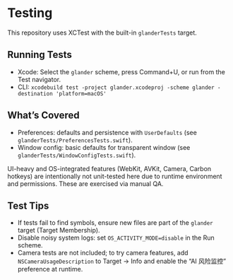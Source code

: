 # Testing

This repository uses XCTest with the built-in `glanderTests` target.

## Running Tests
- Xcode: Select the `glander` scheme, press Command+U, or run from the Test navigator.
- CLI: `xcodebuild test -project glander.xcodeproj -scheme glander -destination 'platform=macOS'`

## What’s Covered
- Preferences: defaults and persistence with `UserDefaults` (see `glanderTests/PreferencesTests.swift`).
- Window config: basic defaults for transparent window (see `glanderTests/WindowConfigTests.swift`).

UI-heavy and OS-integrated features (WebKit, AVKit, Camera, Carbon hotkeys) are intentionally not unit-tested here due to runtime environment and permissions. These are exercised via manual QA.

## Test Tips
- If tests fail to find symbols, ensure new files are part of the `glander` target (Target Membership).
- Disable noisy system logs: set `OS_ACTIVITY_MODE=disable` in the Run scheme.
- Camera tests are not included; to try camera features, add `NSCameraUsageDescription` to Target → Info and enable the “AI 风险监控” preference at runtime.

